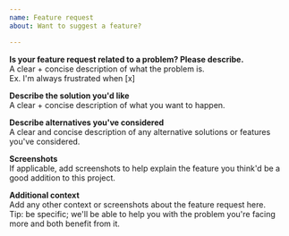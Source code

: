 ```yaml
---
name: Feature request
about: Want to suggest a feature?

---
```


**Is your feature request related to a problem? Please describe.**<br />
A clear + concise description of what the problem is.<br />
Ex. I'm always frustrated when [x]

**Describe the solution you'd like**<br />
A clear + concise description of what you want to happen.

**Describe alternatives you've considered**<br />
A clear and concise description of any alternative solutions or features you've considered.

**Screenshots**<br />
If applicable, add screenshots to help explain the feature you think'd be a good addition to this project.

**Additional context**<br />
Add any other context or screenshots about the feature request here.<br />
Tip: be specific; we'll be able to help you with the problem you're facing more and both benefit from it.
